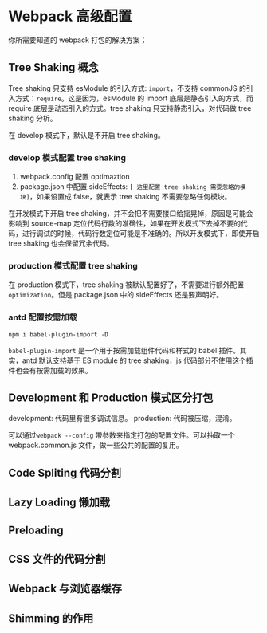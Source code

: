 # Webpack 高级配置

你所需要知道的 webpack 打包的解决方案；

## Tree Shaking 概念

Tree shaking 只支持 esModule 的引入方式: `import`，不支持 commonJS 的引入方式：`require`。这是因为，esModule 的 import 底层是静态引入的方式，而 require 底层是动态引入的方式。tree shaking 只支持静态引入，对代码做 tree shaking 分析。

在 develop 模式下，默认是不开启 tree shaking。

### develop 模式配置 tree shaking

1. webpack.config 配置 optimaztion
2. package.json 中配置 sideEffects: `[ 这里配置 tree shaking 需要忽略的模块]`，如果设置成 false，就表示 tree shaking 不需要忽略任何模块。

在开发模式下开启 tree shaking，并不会把不需要接口给摇晃掉，原因是可能会影响到 source-map 定位代码行数的准确性，如果在开发模式下去掉不要的代码，进行调试的时候，代码行数定位可能是不准确的。所以开发模式下，即使开启 tree shaking 也会保留冗余代码。

### production 模式配置 tree shaking

在 production 模式下，tree shaking 被默认配置好了，不需要进行额外配置`optimization`。但是 package.json 中的 sideEffects 还是要声明好。

### antd 配置按需加载

`npm i babel-plugin-import -D`

`babel-plugin-import` 是一个用于按需加载组件代码和样式的 babel 插件。其实，antd 默认支持基于 ES module 的 tree shaking，js 代码部分不使用这个插件也会有按需加载的效果。

## Development 和 Production 模式区分打包

development: 代码里有很多调试信息。
production: 代码被压缩，混淆。

可以通过`webpack --config` 带参数来指定打包的配置文件。可以抽取一个 webpack.common.js 文件，做一些公共的配置的复用。

## Code Spliting 代码分割

## Lazy Loading 懒加载

## Preloading

## CSS 文件的代码分割

## Webpack 与浏览器缓存

## Shimming 的作用
